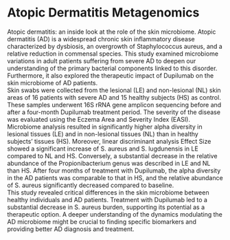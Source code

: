 # Atopic Dermatitis Metagenomics
Atopic dermatitis: an inside look at the role of the skin microbiome.
Atopic dermatitis (AD) is a widespread chronic skin inflammatory disease characterized by
dysbiosis, an overgrowth of Staphylococcus aureus, and a relative reduction in commensal
species. This study examined microbiome variations in adult patients suffering from severe AD to
deepen our understanding of the primary bacterial components linked to this disorder.
Furthermore, it also explored the therapeutic impact of Dupilumab on the skin microbiome of AD
patients.
<br>
Skin swabs were collected from the lesional (LE) and non-lesional (NL) skin areas of 16 patients
with severe AD and 15 healthy subjects (HS) as control. These samples underwent 16S rRNA
gene amplicon sequencing before and after a four-month Dupilumab treatment period. The severity
of the disease was evaluated using the Eczema Area and Severity Index (EASI).
Microbiome analysis resulted in significantly higher alpha diversity in lesional tissues (LE) and in
non-lesional tissues (NL) than in healthy subjects’ tissues (HS). Moreover, linear discriminant
analysis Effect Size showed a significant increase of S. aureus and S. lugdunensis in LE compared
to NL and HS. Conversely, a substantial decrease in the relative abundance of the
Propionibacterium genus was described in LE and NL than HS. After four months of treatment with
Dupilumab, the alpha diversity in the AD patients was comparable to that in HS, and the relative
abundance of S. aureus significantly decreased compared to baseline.
<br>
This study revealed critical differences in the skin microbiome between healthy individuals and AD
patients. Treatment with Dupilumab led to a substantial decrease in S. aureus burden, supporting
its potential as a therapeutic option. A deeper understanding of the dynamics modulating the AD
microbiome might be crucial to finding specific biomarkers and providing better AD diagnosis and
treatment.
